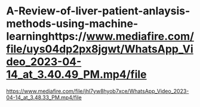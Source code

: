 # A-Review-of-liver-patient-anlaysis-methods-using-machine-learninghttps://www.mediafire.com/file/uys04dp2px8jgwt/WhatsApp_Video_2023-04-14_at_3.40.49_PM.mp4/file
https://www.mediafire.com/file/jhl7yw8hyob7xce/WhatsApp_Video_2023-04-14_at_3.48.33_PM.mp4/file
